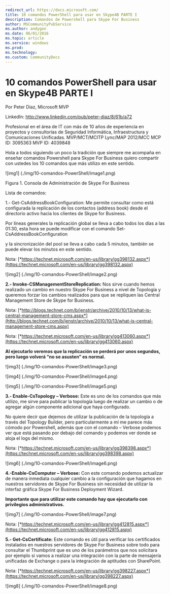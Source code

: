 ```yaml
---
redirect_url: https://docs.microsoft.com/
title: 10 comandos PowerShell para usar en Skype4B PARTE I
description: Comandos de Powershell para Skype For Business
author: MSCommunityPubService
ms.author: andygon
ms.date: 06/01/2016
ms.topic: article
ms.service: windows
ms.prod: 
ms.technology:
ms.custom: CommunityDocs
---
```


# 10 comandos PowerShell para usar en Skype4B PARTE I

Por Peter Diaz, Microsoft MVP

LinkedIn: <http://www.linkedin.com/pub/peter-diaz/8/61b/a72>

Profesional en el área de IT con más de 10 años de experiencia en
proyectos y consultorías de Seguridad Informática, Infraestructura y
Comunicaciones Unificadas. MVP/MCT/MCITP Lync/MAP 2012/MCC MCP ID:
3095363 MVP ID: 4039848

Hola a todos siguiendo un poco la tradición que siempre me acompaña en
enseñar comandos Powershell para Skype For Business quiero compartir con
ustedes los 10 comandos que más utilizo en este sentido.

![img1] (./img/10-comandos-PowerShell/image1.png)

Figura 1. Consola de Administración de Skype For Business

Lista de comandos:

1.- Get-CsAddressBookConfiguration: Me permite consultar como está
configurada la replicación de los contactos (address book) desde el
directorio activo hacia los clientes de Skype for Business.

Por líneas generales la replicación global se lleva a cabo todos los
días a las 01:30, esta hora se puede modificar con el comando
Set-CsAddressBookConfiguration

y la sincronización del pool se lleva a cabo cada 5 minutos, también se
puede elevar los minutos en este sentido.

Nota:
[*https://technet.microsoft.com/en-us/library/gg398132.aspx*](https://technet.microsoft.com/en-us/library/gg398132.aspx)

![img2] (./img/10-comandos-PowerShell/image2.png)
 

**2.- Invoke-CSManagementStoreReplication:** Nos sirve cuando hemos
realizado un cambio en nuestro Skype For Business a nivel de Topología y
queremos forzar los cambios realizados para que se repliquen las Central
Management Store de Skype for Business.

Nota:
[*http://blogs.technet.com/b/jenstr/archive/2010/10/13/what-is-central-management-store-cms.aspx*](http://blogs.technet.com/b/jenstr/archive/2010/10/13/what-is-central-management-store-cms.aspx)

Nota:
[*https://technet.microsoft.com/en-us/library/gg413060.aspx*](https://technet.microsoft.com/en-us/library/gg413060.aspx)

**Al ejecutarlo veremos que la replicación se perderá por unos segundos,
pero luego volverá “no se asusten” es normal.**

![img3] (./img/10-comandos-PowerShell/image3.png)

![img4] (./img/10-comandos-PowerShell/image4.png)

![img5] (./img/10-comandos-PowerShell/image5.png)



**3.- Enable-CsTopology – Verbose:** Este es uno de los comandos que más
utilizo, me sirve para publicar la topología luego de realizar un cambio
o de agregar algún componente adicional que haya configurado. 

No quiere decir que dejemos de utilizar la publicación de la topología a
través del Topology Builder, pero particularmente a mí me parece más
cómodo por Powershell, además que con el comando – Verbose podemos ver
que está pasando por debajo del comando y podemos ver donde se aloja el
logs del mismo.

Nota:
[*https://technet.microsoft.com/en-us/library/gg398398.aspx*](https://technet.microsoft.com/en-us/library/gg398398.aspx)

![img6] (./img/10-comandos-PowerShell/image6.png)

**4.-Enable-CsComputer – Verbose:** Con este comando podemos actualizar
de manera inmediata cualquier cambio a la configuración que hagamos en
nuestros servidores de Skype For Business sin necesidad de utilizar la
interfaz gráfica Skype For Business Deployment Wizard.

**Importante que para utilizar este comando hay que ejecutarlo con
privilegios administrativos.**

![img7] (./img/10-comandos-PowerShell/image7.png)

Nota:
[*https://technet.microsoft.com/en-us/library/gg412815.aspx*](https://technet.microsoft.com/en-us/library/gg412815.aspx)

**5.- Get-CsCertificate:** Este comando es útil para verificar los
certificados instalados en nuestros servidores de Skype For Business
sobre todo para consultar el Thumbprint que es uno de los parámetros que
nos solicitara por ejemplo si vamos a realizar una integración con la
parte de mensajería unificadas de Exchange o para la integración de
aptitudes con SharePoint.

Nota:
[*https://technet.microsoft.com/en-us/library/gg398227.aspx*](https://technet.microsoft.com/en-us/library/gg398227.aspx)

![img8] (./img/10-comandos-PowerShell/image8.png)




